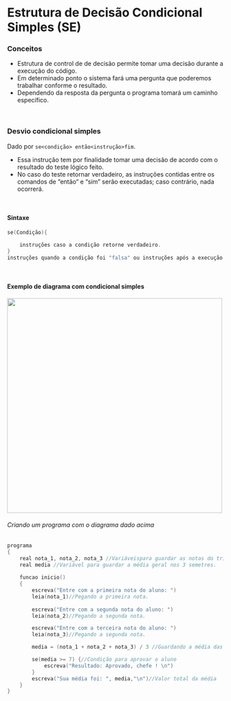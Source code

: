 # Estrutura de Decisão Condicional Simples (SE)

### Conceitos
- Estrutura de control de de decisão permite tomar uma decisão durante a execução do código.
- Em determinado ponto o sistema fará uma pergunta que poderemos trabalhar conforme o resultado.
- Dependendo da resposta da pergunta o programa tomará um caminho específico.
<br/>

### Desvio condicional simples
Dado por `se<condição> então<instrução>fim`.
- Essa instrução tem por finalidade tomar uma decisão de acordo com o resultado do teste lógico feito.
- No caso do teste retornar verdadeiro, as instruções contidas entre os comandos de “então“ e “sim” serão executadas; caso contrário, nada ocorrerá.
<br/>

#### Sintaxe
```c
se(Condição){

	instruções caso a condição retorne verdadeiro.
}
instruções quando a condição foi "falsa" ou instruções após a execução "se verdadeira"
```
<br/>

#### Exemplo de diagrama com condicional simples 
<img src="/Modulo%203%20-%20Estruturas%20de%20decisão%20condicional/img/001.jpg" width="500px">
<br/>

###### Criando um programa com o diagrama dado acima
```c
programa
{
	real nota_1, nota_2, nota_3 //Variáveispara guardar as notas do trimestre.
	real media //Variável para guardar a média geral nos 3 semetres.
	
	funcao inicio()
	{
		escreva("Entre com a primeira nota do aluno: ")
		leia(nota_1)//Pegando a primeira nota.
		
		escreva("Entre com a segunda nota do aluno: ")
		leia(nota_2)//Pegando a segunda nota.

		escreva("Entre com a terceira nota do aluno: ")
		leia(nota_3)//Pegando a segunda nota.

		media = (nota_1 + nota_2 + nota_3) / 3 //Guardando a média das 3 notas.

		se(media >= 7) {//Condição para aprovar o aluno
			escreva("Resultado: Aprovado, chefe ! \n") 
		}
		escreva("Sua média foi: ", media,"\n")//Valor total da média
	}
}
```